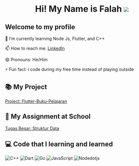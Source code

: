 <h1 align = "center">
  Hi! My Name is Falah
  <img src = "https://media0.giphy.com/media/bbJ9prAdyaIrm/giphy.gif">
</h1>
<h2> Welcome to my profile </h2>

<p>🌱 I’m currently learning Node Js, Flutter, and C++</p>
<p>📫 How to reach me: <a href="https://www.linkedin.com/in/falah-asyraf-darmawan-putra-4699b9207/">LinkedIn</a></p>
<p>😄 Pronouns: He/Him</p>
<p>⚡ Fun fact: i code during my free time instead of playing outside</p>


## 📚 My Project
<a href = "https://github.com/DeepSyyy/Buku_Pelajaran_Flutter">Project: Flutter-Buku-Pelajaran</a>

## 📖 My Assignment at School
<a href = "https://github.com/DeepSyyy/TUBES_CODEBLOCKS">Tugas Besar: Struktur Data</a>

## 💻 Code that I learning and learned
<p>
  <img alt="C++" src ="https://img.shields.io/badge/-C++-1474c5?logo=c%2B%2B&style=flat-square">
  <img alt="Dart" src = "https://img.shields.io/badge/-Dart-1a408b?logo=dart&style=flat-square">
  <img alt="Go" src = "https://img.shields.io/badge/-GO-8bd8bd?logo=go&style=flat-square&logoColor=white">
  <img alt ="JavaScript" src = "https://img.shields.io/badge/-JavaScript-fff001?logo=JavaScript&style=flat-square&logoColor=white">
  <img alt ="Nodedotjs" src = "https://img.shields.io/badge/-JavaScript-00d040?logo=nodedotjs&style=flat-square&logoColor=white">
</p>
<!--
**DeepSyyy/DeepSyyy** is a ✨ _special_ ✨ repository because its `README.md` (this file) appears on your GitHub profile.

Here are some ideas to get you started:

- 🔭 I’m currently study at on telkom
- 🌱 I’m currently learning ...
- 👯 I’m looking to collaborate on ...
- 🤔 I’m looking for help with ...
- 💬 Ask me about ...
- 📫 How to reach me: ...
- 😄 Pronouns: ...
- ⚡ Fun fact: ...
-->
